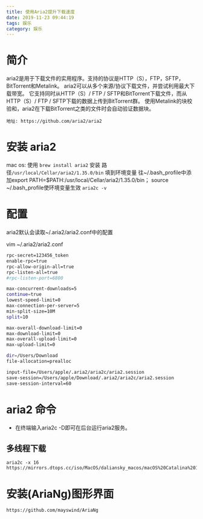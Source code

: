 ```yaml
---
title: 使用Aria2提升下载速度
date: 2019-11-23 09:44:19
tags: 娱乐
category: 娱乐
---
```


# 简介
aria2是用于下载文件的实用程序。支持的协议是HTTP（S），FTP，SFTP，BitTorrent和Metalink。
aria2可以从多个来源/协议下载文件，并尝试利用最大下载带宽。
它支持同时从HTTP（S）/ FTP / SFTP和BitTorrent下载文件，而从HTTP（S）/ FTP / SFTP下载的数据上传到BitTorrent群。
使用Metalink的块校验和，aria2在下载BitTorrent之类的文件时会自动验证数据块。

```
地址: https://github.com/aria2/aria2

```

# 安装 aria2
   mac os:
   使用 `brew install aria2` 安装  路径`/usr/local/Cellar/aria2/1.35.0/bin` 填到环境变量
   往~/.bash_profile中添加export PATH=$PATH:/usr/local/Cellar/aria2/1.35.0/bin；
   source ~/.bash_profile使环境变量生效
   `aria2c -v`
  
# 配置
aria2默认会读取~/.aria2/aria2.conf中的配置

vim ~/.aria2/aria2.conf

```bash
rpc-secret=123456_token 
enable-rpc=true
rpc-allow-origin-all=true
rpc-listen-all=true
#rpc-listen-port=6800

max-concurrent-downloads=5
continue=true
lowest-speed-limit=0
max-connection-per-server=5
min-split-size=10M
split=10

max-overall-download-limit=0
max-download-limit=0
max-overall-upload-limit=0
max-upload-limit=0

dir=/Users/Download
file-allocation=prealloc

input-file=/Users/apple/.aria2/aria2c/aria2.session
save-session=/Users/apple/Download/.aria2/aria2c/aria2.session
save-session-interval=60
```

# aria2 命令

* 在终端输入aria2c -D即可在后台运行aria2服务。

## 多线程下载
```
aria2c -x 16 https://mirrors.dtops.cc/iso/MacOS/daliansky_macos/macOS%20Catalina%2010.15.1%2819B88%29%20Installer%20for%20Clover%205098%20and%20WEPE.dmg
```

# 安装(AriaNg)图形界面
   
```
https://github.com/mayswind/AriaNg
```

[](https://www.jianshu.com/p/65240657bbb5)



